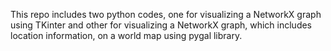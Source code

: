 This repo includes two python codes, one for visualizing a NetworkX graph using TKinter and other for visualizing a NetworkX graph, which includes location information, on a world map using pygal library.